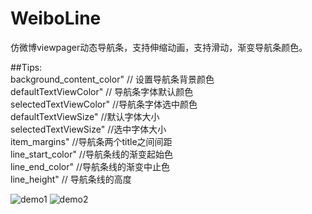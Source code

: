 # WeiboLine
仿微博viewpager动态导航条，支持伸缩动画，支持滑动，渐变导航条颜色。</br>

##Tips:</br>
        background_content_color" // 设置导航条背景颜色</br>
        defaultTextViewColor"     // 导航条字体默认颜色</br>
        selectedTextViewColor"    //导航条字体选中颜色</br>
        defaultTextViewSize"  //默认字体大小</br>
        selectedTextViewSize" //选中字体大小</br>
        item_margins"     //导航条两个title之间间距</br>
        line_start_color" //导航条线的渐变起始色</br>
        line_end_color"   //导航条线的渐变中止色</br>
        line_height"     // 导航条线的高度</br>

![demo1](https://github.com/xujianhui404/WeiboLine/blob/dev-1.0/demo.gif)
![demo2](https://github.com/xujianhui404/WeiboLine/blob/dev-1.0/demo2.gif)
